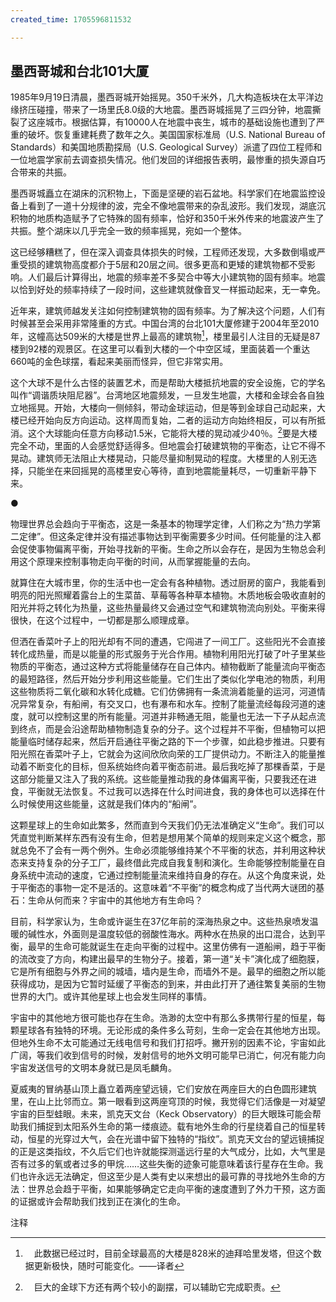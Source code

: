 ```yaml
---
created_time: 1705596811532

---
```

## 墨西哥城和台北101大厦

1985年9月19日清晨，墨西哥城开始摇晃。350千米外，几大构造板块在太平洋边缘挤压碰撞，带来了一场里氏8.0级的大地震。墨西哥城摇晃了三四分钟，地震撕裂了这座城市。根据估算，有10000人在地震中丧生，城市的基础设施也遭到了严重的破坏。恢复重建耗费了数年之久。美国国家标准局（U.S. National Bureau of Standards）和美国地质勘探局（U.S. Geological Survey）派遣了四位工程师和一位地震学家前去调查损失情况。他们发回的详细报告表明，最惨重的损失源自巧合带来的共振。

墨西哥城矗立在湖床的沉积物上，下面是坚硬的岩石盆地。科学家们在地震监控设备上看到了一道十分规律的波，完全不像地震带来的杂乱波形。我们发现，湖底沉积物的地质构造赋予了它特殊的固有频率，恰好和350千米外传来的地震波产生了共振。整个湖床以几乎完全一致的频率摇晃，宛如一个整体。

这已经够糟糕了，但在深入调查具体损失的时候，工程师还发现，大多数倒塌或严重受损的建筑物高度都介于5层和20层之间。很多更高和更矮的建筑物都不受影响。人们最后计算得出，地震的频率差不多契合中等大小建筑物的固有频率。地震以恰到好处的频率持续了一段时间，这些建筑就像音叉一样振动起来，无一幸免。

近年来，建筑师越发关注如何控制建筑物的固有频率。为了解决这个问题，人们有时候甚至会采用非常隆重的方式。中国台湾的台北101大厦修建于2004年至2010年，这幢高达509米的大楼是世界上最高的建筑物[^6]，楼里最引人注目的无疑是87楼到92楼的观景区。在这里可以看到大楼的一个中空区域，里面装着一个重达660吨的金色球摆，看起来美丽而怪异，但它非常实用。

这个大球不是什么古怪的装置艺术，而是帮助大楼抵抗地震的安全设施，它的学名叫作“调谐质块阻尼器”。台湾地区地震频发，一旦发生地震，大楼和金球会各自独立地摇晃。开始，大楼向一侧倾斜，带动金球运动，但是等到金球自己动起来，大楼已经开始向反方向运动。这样周而复始，二者的运动方向始终相反，可以有所抵消。这个大球能向任意方向移动1.5米，它能将大楼的晃动减少40％。[^7]要是大楼完全不动，里面的人会感觉舒适得多。但地震会打破建筑物的平衡态，让它不得不晃动。建筑师无法阻止大楼晃动，只能尽量抑制晃动的程度。大楼里的人别无选择，只能坐在来回摇晃的高楼里安心等待，直到地震能量耗尽，一切重新平静下来。

●

物理世界总会趋向于平衡态，这是一条基本的物理学定律，人们称之为“热力学第二定律”。但这条定律并没有描述事物达到平衡需要多少时间。任何能量的注入都会促使事物偏离平衡，开始寻找新的平衡。生命之所以会存在，是因为生物总会利用这个原理来控制事物走向平衡的时间，从而掌握能量的去向。

就算住在大城市里，你的生活中也一定会有各种植物。透过厨房的窗户，我能看到明亮的阳光照耀着露台上的生菜苗、草莓等各种草本植物。木质地板会吸收直射的阳光并将之转化为热量，这些热量最终又会通过空气和建筑物流向别处。平衡来得很快，在这个过程中，一切都是那么顺理成章。

但洒在香菜叶子上的阳光却有不同的遭遇，它闯进了一间工厂。这些阳光不会直接转化成热量，而是以能量的形式服务于光合作用。植物利用阳光打破了叶子里某些物质的平衡态，通过这种方式将能量储存在自己体内。植物截断了能量流向平衡态的最短路径，然后开始分步利用这些能量。它们生出了类似化学电池的物质，利用这些物质将二氧化碳和水转化成糖。它们仿佛拥有一条流淌着能量的运河，河道情况异常复杂，有船闸，有交叉口，也有瀑布和水车。控制了能量流经每段河道的速度，就可以控制这里的所有能量。河道并非畅通无阻，能量也无法一下子从起点流到终点，而是会沿途帮助植物制造复杂的分子。这个过程并不平衡，但植物可以把能量临时储存起来，然后开启通往平衡之路的下一个步骤，如此稳步推进。只要有阳光照在香菜叶子上，它就会为这间欣欣向荣的工厂提供动力。不断注入的能量推动着不断变化的目标，但系统始终向着平衡态前进。最后我吃掉了那棵香菜，于是这部分能量又注入了我的系统。这些能量推动我的身体偏离平衡，只要我还在进食，平衡就无法恢复。不过我可以选择在什么时间进食，我的身体也可以选择在什么时候使用这些能量，这就是我们体内的“船闸”。

这颗星球上的生命如此繁多，然而直到今天我们仍无法准确定义“生命”。我们可以凭直觉判断某样东西有没有生命，但若是想用某个简单的规则来定义这个概念，那就总免不了会有一两个例外。生命必须能够维持某个不平衡的状态，并利用这种状态来支持复杂的分子工厂，最终借此完成自我复制和演化。生命能够控制能量在自身系统中流动的速度，它通过控制能量流来维持自身的存在。从这个角度来说，处于平衡态的事物一定不是活的。这意味着“不平衡”的概念构成了当代两大谜团的基石：生命从何而来？宇宙中的其他地方有生命吗？

目前，科学家认为，生命或许诞生在37亿年前的深海热泉之中。这些热泉喷发温暖的碱性水，外面则是温度较低的弱酸性海水。两种水在热泉的出口混合，达到平衡，最早的生命可能就诞生在走向平衡的过程中。这里仿佛有一道船闸，趋于平衡的流改变了方向，构建出最早的生物分子。接着，第一道“关卡”演化成了细胞膜，它是所有细胞与外界之间的城墙，墙内是生命，而墙外不是。最早的细胞之所以能获得成功，是因为它暂时延缓了平衡态的到来，并由此打开了通往繁复美丽的生物世界的大门。或许其他星球上也会发生同样的事情。

宇宙中的其他地方很可能也存在生命。浩渺的太空中有那么多携带行星的恒星，每颗星球各有独特的环境。无论形成的条件多么苛刻，生命一定会在其他地方出现。但地外生命不太可能通过无线电信号和我们打招呼。撇开别的因素不论，宇宙如此广阔，等我们收到信号的时候，发射信号的地外文明可能早已消亡，何况有能力向宇宙发送信号的文明本身就已是凤毛麟角。

夏威夷的冒纳基山顶上矗立着两座望远镜，它们安放在两座巨大的白色圆形建筑里，在山上比邻而立。第一眼看到这两座穹顶的时候，我觉得它们活像是一对凝望宇宙的巨型蛙眼。未来，凯克天文台（Keck Observatory）的巨大眼珠可能会帮助我们捕捉到太阳系外生命的第一缕痕迹。载有地外生命的行星绕着自己的恒星转动，恒星的光穿过大气，会在光谱中留下独特的“指纹”。凯克天文台的望远镜捕捉的正是这类指纹，不久后它们也许就能探测遥远行星的大气成分，比如，大气里是否有过多的氧或者过多的甲烷……这些失衡的迹象可能意味着该行星存在生命。我们也许永远无法确定，但这至少是人类有史以来想出的最可靠的寻找地外生命的方法：世界总会趋于平衡，如果能够确定它走向平衡的速度遭到了外力干预，这方面的证据或许会帮助我们找到正在演化的生命。

注释

[^1]: 　这种现象被称为“剪切稀化”，很快我们就将看到，蜗牛也会利用这种现象。

[^2]: 　当然，还有第三种可能：堆肥里藏着蜗牛卵或者小蜗牛，它就是在托盘里孵化长大的。但那只蜗牛真的很大，我实在无法想象它能在短短几周内长这么大。

[^3]: 　弗罗斯特的论文中提到了一件趣事。一般来说，我不会为了喜剧效果而引用科学论文，但是现在，我必须和大家分享这段话：给一只鸟儿拍完视频片段后，我们本来打算把跑步机关掉，却不小心把它调到了极慢的速度。片刻之后，我们发现那只鸽子的头开始慢慢前倾，角度越来越大，最后它果然摔倒了。进一步的观察表明，如果跑步机以极慢的速度运转，鸽子也会摔倒，或者说它的姿态会出现极端的变化。看起来，这样慢的速度不足以让鸽子迈步前进，却会让它不自觉地试图调整头部位置，有时候会导致它失去平衡。

[^4]: 　刚刚搬到美国西南部的时候，我总是忍不住好奇地念叨，想知道在这么干旱的地方，水到底是从哪儿来的。马克·赖斯纳（Marc Reisner）的著作《凯迪拉克沙漠》（Cadillac Desert）解答了我这方面的很多问题，也讲述了本地供水之战背后的精彩故事，我非常推崇这本书。就在我写下这段话的时候，加利福尼亚州的旱灾正在肆虐，要解决这个问题，我们必须做出一些艰难的决策，这件事刻不容缓。

[^5]: 　实际上还有个办法：改喝卡布其诺。液体上方的泡沫层会有效抑制水面的晃动，所以带有泡沫的饮品更不容易洒。同样的道理也适用于酒吧。啤酒鉴赏家们或许不喜欢太厚的泡沫，但至少泡沫能预防杯子里的酒洒出来。

[^6]: 　此数据已经过时，目前全球最高的大楼是828米的迪拜哈里发塔，但这个数据更新极快，随时可能变化。——译者

[^7]: 　巨大的金球下方还有两个较小的副摆，可以辅助它完成职责。